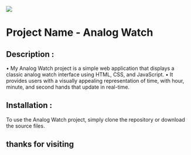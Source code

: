 <img src="https://media.geeksforgeeks.org/wp-content/uploads/20210308151604/clockk.gif">

# **Project Name - Analog Watch**

## Description :

• My Analog Watch project is a simple web application that displays a classic analog watch interface using HTML, CSS, and JavaScript.
• It provides users with a visually appealing representation of time, with hour, minute, and second hands that update in real-time.

## Installation :

To use the Analog Watch project, simply clone the repository or download the source files.

## thanks for visiting
